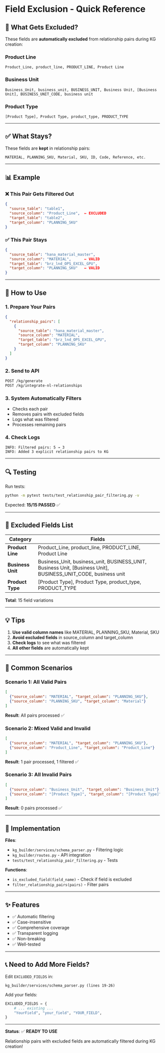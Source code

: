 # Field Exclusion - Quick Reference

## 🎯 What Gets Excluded?

These fields are **automatically excluded** from relationship pairs during KG creation:

### Product Line
```
Product_Line, product_line, PRODUCT_LINE, Product Line
```

### Business Unit
```
Business_Unit, business_unit, BUSINESS_UNIT, Business Unit, [Business Unit], BUSINESS_UNIT_CODE, business unit
```

### Product Type
```
[Product Type], Product Type, product_type, PRODUCT_TYPE
```

---

## ✅ What Stays?

These fields are **kept** in relationship pairs:

```
MATERIAL, PLANNING_SKU, Material, SKU, ID, Code, Reference, etc.
```

---

## 📊 Example

### ❌ This Pair Gets Filtered Out
```json
{
  "source_table": "table1",
  "source_column": "Product_Line",  ← EXCLUDED
  "target_table": "table2",
  "target_column": "PLANNING_SKU"
}
```

### ✅ This Pair Stays
```json
{
  "source_table": "hana_material_master",
  "source_column": "MATERIAL",      ← VALID
  "target_table": "brz_lnd_OPS_EXCEL_GPU",
  "target_column": "PLANNING_SKU"   ← VALID
}
```

---

## 🚀 How to Use

### 1. Prepare Your Pairs
```json
{
  "relationship_pairs": [
    {
      "source_table": "hana_material_master",
      "source_column": "MATERIAL",
      "target_table": "brz_lnd_OPS_EXCEL_GPU",
      "target_column": "PLANNING_SKU"
    }
  ]
}
```

### 2. Send to API
```bash
POST /kg/generate
POST /kg/integrate-nl-relationships
```

### 3. System Automatically Filters
- Checks each pair
- Removes pairs with excluded fields
- Logs what was filtered
- Processes remaining pairs

### 4. Check Logs
```
INFO: Filtered pairs: 5 → 3
INFO: Added 3 explicit relationship pairs to KG
```

---

## 🔍 Testing

Run tests:
```bash
python -m pytest tests/test_relationship_pair_filtering.py -v
```

Expected: **15/15 PASSED** ✅

---

## 📝 Excluded Fields List

| Category | Fields |
|----------|--------|
| **Product Line** | Product_Line, product_line, PRODUCT_LINE, Product Line |
| **Business Unit** | Business_Unit, business_unit, BUSINESS_UNIT, Business Unit, [Business Unit], BUSINESS_UNIT_CODE, business unit |
| **Product Type** | [Product Type], Product Type, product_type, PRODUCT_TYPE |

**Total**: 15 field variations

---

## 💡 Tips

1. **Use valid column names** like MATERIAL, PLANNING_SKU, Material, SKU
2. **Avoid excluded fields** in source_column and target_column
3. **Check logs** to see what was filtered
4. **All other fields** are automatically kept

---

## 🎯 Common Scenarios

### Scenario 1: All Valid Pairs
```json
[
  {"source_column": "MATERIAL", "target_column": "PLANNING_SKU"},
  {"source_column": "PLANNING_SKU", "target_column": "Material"}
]
```
**Result**: All pairs processed ✅

### Scenario 2: Mixed Valid and Invalid
```json
[
  {"source_column": "MATERIAL", "target_column": "PLANNING_SKU"},
  {"source_column": "Product_Line", "target_column": "Product_Line"}
]
```
**Result**: 1 pair processed, 1 filtered ✅

### Scenario 3: All Invalid Pairs
```json
[
  {"source_column": "Business_Unit", "target_column": "Business_Unit"},
  {"source_column": "[Product Type]", "target_column": "[Product Type]"}
]
```
**Result**: 0 pairs processed ✅

---

## 🔧 Implementation

**Files**:
- `kg_builder/services/schema_parser.py` - Filtering logic
- `kg_builder/routes.py` - API integration
- `tests/test_relationship_pair_filtering.py` - Tests

**Functions**:
- `is_excluded_field(field_name)` - Check if field is excluded
- `filter_relationship_pairs(pairs)` - Filter pairs

---

## ✨ Features

- ✅ Automatic filtering
- ✅ Case-insensitive
- ✅ Comprehensive coverage
- ✅ Transparent logging
- ✅ Non-breaking
- ✅ Well-tested

---

## 📞 Need to Add More Fields?

Edit `EXCLUDED_FIELDS` in:
```
kg_builder/services/schema_parser.py (lines 19-26)
```

Add your fields:
```python
EXCLUDED_FIELDS = {
    # ... existing ...
    "YourField", "your_field", "YOUR_FIELD",
}
```

---

**Status**: ✅ **READY TO USE**

Relationship pairs with excluded fields are automatically filtered during KG creation!

